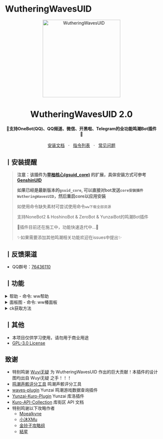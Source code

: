 # WutheringWavesUID

<p align="center">
  <a href="https://github.com/tyql688/WutheringWavesUID"><img src="https://s2.loli.net/2024/10/08/ku3pLJBPoGjfQWq.png" width="256" height="256" alt="WutheringWavesUID"></a>
<h1 align = "center">WutheringWavesUID 2.0</h1>
<h4 align = "center">🚧支持OneBot(QQ)、QQ频道、微信、开黑啦、Telegram的全功能鸣潮Bot插件🚧</h4>
<div align = "center">
        <a href="https://docs.sayu-bot.com/" target="_blank">安装文档</a> &nbsp; · &nbsp;
        <a href="https://docs.sayu-bot.com/PluginsHelp/WutheringWavesUID.html" target="_blank">指令列表</a> &nbsp; · &nbsp;
        <a href="https://docs.sayu-bot.com/常见问题/">常见问题</a>
</div>

## 丨安装提醒

> **注意：该插件为[早柚核心(gsuid_core)](https://github.com/Genshin-bots/gsuid_core)
的扩展，具体安装方式可参考[GenshinUID](https://github.com/KimigaiiWuyi/GenshinUID)**
>
> **如果已经是最新版本的`gsuid_core`, 可以直接对bot发送`core安装插件WutheringWavesUID`，然后重启core以应用安装**
>
>
> 如使用命令缺失素材可尝试使用命令`ww下载全部资源`
>
> 支持NoneBot2 & HoshinoBot & ZeroBot & YunzaiBot的鸣潮Bot插件
>
> 🚧插件目前还在施工中，功能快速迭代中...🚧
>
>
> ✨如果需要添加其他鸣潮相关功能欢迎在issues中提出✨
>

## 丨反馈渠道

- QQ群号：[76436110](http://qm.qq.com/cgi-bin/qm/qr?_wv=1027&k=hmB3ejtTx6cIDHegsLM91jd1Rn97eGAe&authKey=HqcnRdI0S98dUBcpHxwjWv72LYpUYE%2BSXVOEjiuBrAZbepCHPzP86szZFhxeiQkG&noverify=0&group_code=76436110)

## 丨功能

<details><summary>帮助 - 命令: ww帮助</summary><p>
<a><img src="https://s2.loli.net/2024/12/22/DR9oWlcwpdkmt87.jpg"></a>
</p></details>
<details><summary>面板图 - 命令: ww椿面板</summary><p>
<a><img src="https://s2.loli.net/2024/12/22/DreE28uzNCByTtW.jpg"></a>
</p></details>
<details><summary>ck获取方法</summary><p>
https://github.com/tyql688/WutheringWavesUID/wiki
</details>

## 丨其他

+ 本项目仅供学习使用，请勿用于商业用途
+ [GPL-3.0 License](https://github.com/tyql688/WutheringWavesUID/blob/master/LICENSE)

## 致谢

- 特别鸣谢 [Wuyi无疑](https://github.com/KimigaiiWuyi) 为 WutheringWavesUID 作出的巨大贡献！本插件的设计图均出自 Wuyi无疑
  之手！！！
- [鸣潮声骸评分工具](http://asfaz.cn/mingchao/rule.html) 鸣潮声骸评分工具
- [waves-plugin](https://github.com/erzaozi/waves-plugin) Yunzai 鸣潮游戏数据查询插件
- [Yunzai-Kuro-Plugin](https://github.com/TomyJan/Yunzai-Kuro-Plugin) Yunzai 库洛插件
- [Kuro-API-Collection](https://github.com/TomyJan/Kuro-API-Collection) 库街区 API 文档
- 特别鸣谢以下攻略作者
  - [Moealkyne](https://www.taptap.cn/user/533395803)
  - [小沐XMu](https://www.kurobbs.com/person-center?id=10450567)
  - [金铃子攻略组](https://space.bilibili.com/487275027)
  - [結星](https://www.kurobbs.com/person-center?id=10015697)
